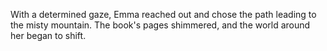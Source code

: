 With a determined gaze, Emma reached out and chose the path leading to the misty mountain. The book's pages shimmered, and the world around her began to shift.
